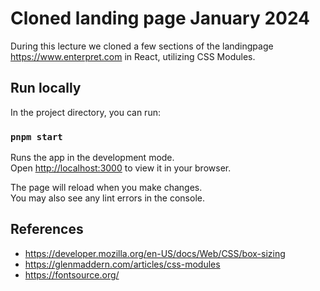 # Cloned landing page January 2024

During this lecture we cloned a few sections of the landingpage https://www.enterpret.com in React, utilizing CSS Modules.

## Run locally

In the project directory, you can run:

### `pnpm start`

Runs the app in the development mode.\
Open [http://localhost:3000](http://localhost:3000) to view it in your browser.

The page will reload when you make changes.\
You may also see any lint errors in the console.


## References

- https://developer.mozilla.org/en-US/docs/Web/CSS/box-sizing
- https://glenmaddern.com/articles/css-modules
- https://fontsource.org/
